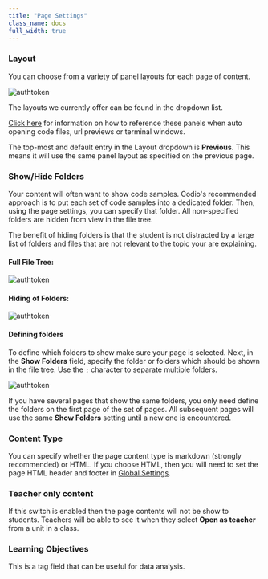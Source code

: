 ```yaml
---
title: "Page Settings"
class_name: docs
full_width: true
---
```


### Layout
You can choose from a variety of panel layouts for each page of content. 

<img alt="authtoken" src="/img/docs/guides/layouts.png" class="simple"/>

The layouts we currently offer can be found in the dropdown list.

[Click here](/docs/content/authoring/settings-actions/open-tabs#specifypanel) for information on how to reference these panels when auto opening code files, url previews or terminal windows.

The top-most and default entry in the Layout dropdown is **Previous**. This means it will use the same panel layout as specified on the previous page.

<a name="show-hide"></a>

### Show/Hide Folders
Your content will often want to show code samples. Codio's recommended approach is to put each set of code samples into a dedicated folder. Then, using the page settings, you can specify that folder. All non-specified folders are hidden from view in the file tree.

The benefit of hiding folders is that the student is not distracted by a large list of folders and files that are not relevant to the topic your are explaining.

#### Full File Tree:
<img alt="authtoken" src="/img/docs/guides/project_1.png" class="simple"/>

#### Hiding of Folders:
<img alt="authtoken" src="/img/docs/guides/project_2.png" class="simple"/>

####  Defining folders
To define which folders to show make sure your page is selected. Next, in the **Show Folders** field, specify the folder or folders which should be shown in the file tree. Use the `;` character to separate multiple folders.

<img alt="authtoken" src="/img/docs/guides/project_3.png" class="simple"/>

If you have several pages that show the same folders, you only need define the folders on the first page of the set of pages. All subsequent pages will use the same **Show Folders** setting until a new one is encountered.

### Content Type
You can specify whether the page content type is markdown (strongly recommended) or HTML. If you choose HTML, then you will need to set the page HTML header and footer in [Global Settings](/docs/content/authoring/settings-actions/global/).

### Teacher only content
If this switch is enabled then the page contents will not be show to students. Teachers will be able to see it when they select **Open as teacher** from a unit in a class.

### Learning Objectives
This is a tag field that can be useful for data analysis.

